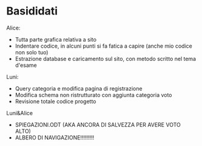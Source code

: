 # Basididati

Alice:
- Tutta parte grafica relativa a sito
- Indentare codice, in alcuni punti si fa fatica a capire (anche mio codice non solo tuo)
- Estrazione database e caricamento sul sito, con metodo scritto nel tema d'esame

Luni:
- Query categoria e modifica pagina di registrazione
- Modifica schema non ristrutturato con aggiunta categoria voto
- Revisione totale codice progetto

Luni&Alice
- SPIEGAZIONI.ODT (AKA ANCORA DI SALVEZZA PER AVERE VOTO ALTO)
- ALBERO DI NAVIGAZIONE!!!!!!!!!